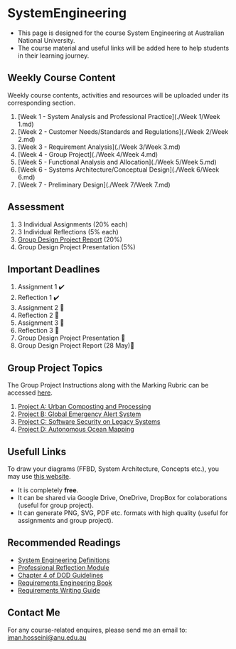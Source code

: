 # SystemEngineering
* This page is designed for the course System Engineering at Australian National University. 
* The course material and useful links will be added here to help students in their learning journey.

## Weekly Course Content
Weekly course contents, activities and resources will be uploaded under its corresponding section.
1. [Week 1 - System Analysis and Professional Practice](./Week 1/Week 1.md)
2. [Week 2 - Customer Needs/Standards and Regulations](./Week 2/Week 2.md)
3. [Week 3 - Requirement Analysis](./Week 3/Week 3.md)
4. [Week 4 - Group Project](./Week 4/Week 4.md)
5. [Week 5 - Functional Analysis and Allocation](./Week 5/Week 5.md)
6. [Week 6 - Systems Architecture/Conceptual Design](./Week 6/Week 6.md)
7. [Week 7 - Preliminary Design](./Week 7/Week 7.md)


## Assessment
1. 3 Individual Assignments (20% each)
2. 3 Individual Reflections (5% each)
3. [Group Design Project Report](https://wattlecourses.anu.edu.au/mod/resource/view.php?id=3026625) (20%)
4. Group Design Project Presentation (5%)


## Important Deadlines
1. Assignment 1 ✔️
2. Reflection 1 ✔️
3. Assignment 2 🔲
3. Reflection 2 🔲
4. Assignment 3 🔲
5. Reflection 3 🔲
6. Group Design Project Presentation 🔲
7. Group Design Project Report (28 May)🔲 

## Group Project Topics

The Group Project Instructions along with the Marking Rubric can be accessed [here](https://wattlecourses.anu.edu.au/mod/resource/view.php?id=3026625).

1. [Project A: Urban Composting and Processing](https://wattlecourses.anu.edu.au/mod/resource/view.php?id=3026627)
2. [Project B: Global Emergency Alert System](https://wattlecourses.anu.edu.au/mod/resource/view.php?id=3147940)
3. [Project C: Software Security on Legacy Systems](https://wattlecourses.anu.edu.au/mod/resource/view.php?id=3147203)
4. [Project D: Autonomous Ocean Mapping](https://wattlecourses.anu.edu.au/mod/resource/view.php?id=3147204)

## Usefull Links

To draw your diagrams (FFBD, System Architecture, Concepts etc.), you may use [this website](https://app.diagrams.net/).
 * It is completely **free**.
 * It can be shared via Google Drive, OneDrive, DropBox for colaborations (useful for group project).
 * It can generate PNG, SVG, PDF etc. formats with high quality (useful for assignments and group project).

## Recommended Readings
* [System Engineering Definitions](https://wattlecourses.anu.edu.au/mod/resource/view.php?id=3026654)
* [Professional Reflection Module](https://wattlecourses.anu.edu.au/mod/resource/view.php?id=3137563)
* [Chapter 4 of DOD Guidelines](https://wattlecourses.anu.edu.au/mod/resource/view.php?id=2800242)
* [Requirements Engineering Book](https://wattlecourses.anu.edu.au/mod/resource/view.php?id=2800243)
* [Requirements Writing Guide](https://wattlecourses.anu.edu.au/mod/resource/view.php?id=2800246)

## Contact Me
For any course-related enquires, please send me an email to: iman.hosseini@anu.edu.au
